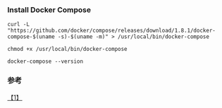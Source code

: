 ### Install Docker Compose
```shell
curl -L "https://github.com/docker/compose/releases/download/1.8.1/docker-compose-$(uname -s)-$(uname -m)" > /usr/local/bin/docker-compose
```

```shell
chmod +x /usr/local/bin/docker-compose
```

```shell
docker-compose --version
```

### 参考
[【1】](https://docs.docker.com/compose/install/)
